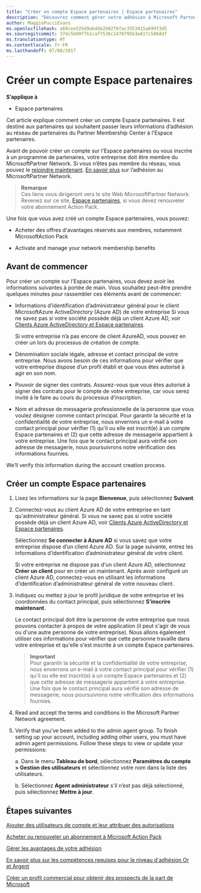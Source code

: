 ```yaml
---
title: "Créer un compte Espace partenaires | Espace partenaires"
description: "Découvrez comment gérer votre adhésion à Microsoft Partner Network, vos offres et vos avantages sur l'Espace partenaires."
author: MaggiePucciEvans
ms.openlocfilehash: a69cee525d9abdde2b02f6fac3353415a699f3d5
ms.sourcegitcommit: 37dc5b09f7b1caf7538c1478795b3e617c586ddf
ms.translationtype: HT
ms.contentlocale: fr-FR
ms.lasthandoff: 07/08/2017
---
```

# <a name="create-a-partner-center-account"></a>Créer un compte Espace partenaires

**S’applique à**

-   Espace partenaires


Cet article explique comment créer un compte Espace partenaires. Il est destiné aux partenaires qui souhaitent passer leurs informations d’adhésion au réseau de partenaires du Partner Membership Center à l'Espace partenaires. 

Avant de pouvoir créer un compte sur l'Espace partenaires ou vous inscrire à un programme de partenaires, votre entreprise doit être membre du MicrosoftPartner Network. Si vous n’êtes pas membre du réseau, vous pouvez le [rejoindre maintenant](https://partners.microsoft.com/PartnerProgram/simplifiedenrollment.aspx). [En savoir plus](https://partner.microsoft.com/membership) sur l’adhésion au MicrosoftPartner Network.  

>**Remarque**<br> Ces liens vous dirigeront vers le site Web MicrosoftPartner Network. Revenez sur ce site, [Espace partenaires](https://partnercenter.microsoft.com/partner/home), si vous devez renouveler votre abonnement Action Pack.

Une fois que vous avez créé un compte Espace partenaires, vous pouvez:

-   Acheter des offres d'avantages réservés aux membres, notamment MicrosoftAction Pack 

-   Activate and manage your network membership benefits

## <a name="before-you-begin"></a>Avant de commencer

Pour créer un compte sur l'Espace partenaires, vous devez avoir les informations suivantes à portée de main. Vous souhaitez peut-être prendre quelques minutes pour rassembler ces éléments avant de commencer:

-   Informations d’identification d’administrateur général pour le client MicrosoftAzure ActiveDirectory (Azure AD) de votre entreprise Si vous ne savez pas si votre société possède déjà un client Azure AD, voir [Clients Azure ActiveDirectory et Espace partenaires](azure-active-directory-tenants-and-partner-center.md).

    Si votre entreprise n’a pas encore de client AzureAD, vous pouvez en créer un lors du processus de création de compte. 

-   Dénomination sociale légale, adresse et contact principal de votre entreprise. Nous avons besoin de ces informations pour vérifier que votre entreprise dispose d’un profil établi et que vous êtes autorisé à agir en son nom. 

-   Pouvoir de signer des contrats. Assurez-vous que vous êtes autorisé à signer des contrats pour le compte de votre entreprise, car vous serez invité à le faire au cours du processus d’inscription.

-   Nom et adresse de messagerie professionnelle de la personne que vous voulez désigner comme contact principal. Pour garantir la sécurité et la confidentialité de votre entreprise, nous enverrons un e-mail à votre contact principal pour vérifier (1) qu'il ou elle est inscrit(e) à un compte Espace partenaires et (2) que cette adresse de messagerie appartient à votre entreprise. Une fois que le contact principal aura vérifié son adresse de messagerie, nous poursuivrons notre vérification des informations fournies.

We’ll verify this information during the account creation process. 
 
## <a name="create-a-partner-center-account"></a>Créer un compte Espace partenaires

1.  Lisez les informations sur la page **Bienvenue**, puis sélectionnez **Suivant**.

2.  Connectez-vous au client Azure AD de votre entreprise en tant qu'administrateur général. Si vous ne savez pas si votre société possède déjà un client Azure AD, voir [Clients Azure ActiveDirectory et Espace partenaires](azure-active-directory-tenants-and-partner-center.md).

    Sélectionnez **Se connecter à Azure AD** si vous savez que votre entreprise dispose d’un client Azure AD. Sur la page suivante, entrez les informations d’identification d’administrateur général de votre client. 

    Si votre entreprise ne dispose pas d'un client Azure AD, sélectionnez **Créer un client** pour en créer un maintenant. Après avoir configuré un client Azure AD, connectez-vous en utilisant les informations d’identification d’administrateur général de votre nouveau client.

3.  Indiquez ou mettez à jour le profil juridique de votre entreprise et les coordonnées du contact principal, puis sélectionnez **S’inscrire maintenant**. 

    Le contact principal doit être la personne de votre entreprise que nous pouvons contacter à propos de votre application (il peut s'agir de vous ou d'une autre personne de votre entreprise). Nous allons également utiliser ces informations pour vérifier que cette personne travaille dans votre entreprise et qu'elle s'est inscrite à un compte Espace partenaires.

    >**Important**<br> Pour garantir la sécurité et la confidentialité de votre entreprise, nous enverrons un e-mail à votre contact principal pour vérifier (1) qu'il ou elle est inscrit(e) à un compte Espace partenaires et (2) que cette adresse de messagerie appartient à votre entreprise. Une fois que le contact principal aura vérifié son adresse de messagerie, nous poursuivrons notre vérification des informations fournies.

4.  Read and accept the terms and conditions in the Microsoft Partner Network agreement. 

5.  Verify that you’ve been added to the admin agent group. To finish setting up your account, including adding other users, you must have admin agent permissions. Follow these steps to view or update your permissions:

    a. Dans le menu **Tableau de bord**, sélectionnez **Paramètres du compte > Gestion des utilisateurs** et sélectionnez votre nom dans la liste des utilisateurs. 

    b. Sélectionnez **Agent administrateur** s'il n’est pas déjà sélectionné, puis sélectionnez **Mettre à jour**. 

## <a name="next-steps"></a>Étapes suivantes

[Ajouter des utilisateurs de compte et leur attribuer des autorisations](create-user-accounts-and-set-permissions.md)

[Acheter ou renouveler un abonnement à Microsoft Action Pack](mpn-get-action-pack.md)

[Gérer les avantages de votre adhésion](manage-your-partner-network-benefits.md)

[En savoir plus sur les compétences requises pour le niveau d'adhésion Or et Argent](learn-about-competencies.md)

[Créer un profil commercial pour obtenir des prospects de la part de Microsoft](create-a-marketing-profile.md)